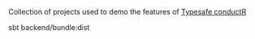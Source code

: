 Collection of projects used to demo the features of [Typesafe conductR](http://typesafe.com/products/conductr)




sbt backend/bundle:dist
